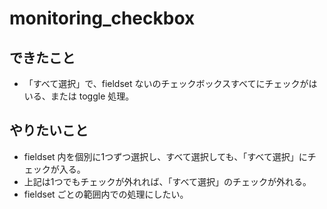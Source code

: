 # monitoring_checkbox

## できたこと
- 「すべて選択」で、fieldset ないのチェックボックスすべてにチェックがはいる、または toggle 処理。

## やりたいこと
- fieldset 内を個別に1つずつ選択し、すべて選択しても、「すべて選択」にチェックが入る。
- 上記は1つでもチェックが外れれば、「すべて選択」のチェックが外れる。
- fieldset ごとの範囲内での処理にしたい。





